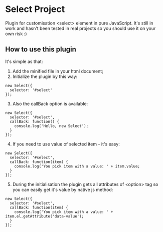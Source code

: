 # Select Project
Plugin for customisation &lt;select> element in pure JavaScript. It's still in work and hasn't been tested in real projects so you should use it on your own risk :)

## How to use this plugin
It's simple as that:
1. Add the minified file in your html document;
2. Initialize the plugin by this way:
```
new Select({
  selector: '#select'
});
```
3. Also the callBack option is available:
```
new Select({
  selector: '#select',
  callBack: function() {
    console.log('Hello, new Select');
  }
});
```
4. If you need to use value of selected item - it's easy:
```
new Select({
  selector: '#select',
  callBack: function(item) {
    console.log('You pick item with a value: ' + item.value;
  }
});
```
5. During the initialisation the plugin gets all attributes of &lt;option> tag so you can easily get it's value by native js method:
```
new Select({
  selector: '#select',
  callBack: function(item) {
    console.log('You pick item with a value: ' + item.el.getAttribute('data-value');
  }
});
```